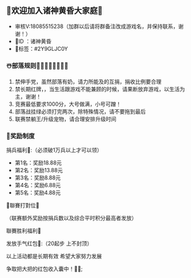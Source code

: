 ## 🥳欢迎加入诸神黄昏大家庭🥳

- 审核V:18085515238（加群以后请将群备注改成游戏名，并保持联系，谢谢！）
- 🎈ID ：诸神黄昏
- 🎈标签：#2Y9GLJC0Y

### ☃️部落规则👏🏻👏🏻👏🏻👏🏻

1. 禁伸手党，虽然部落有奶，请力所能及的互捐，捐收比例要合理
2. 禁长期红牌，，当生活跟游戏不能兼顾的时候，请果断放弃游戏，以生活为主，谢谢！
3. 竞赛最低要求1000分，大号做满，小号可蹭！
4. 部落战挂绿必须打完两次，除特殊情况，请不要拖到最后
5. 联赛禁躺王/升级宠物，请合理安排升级时间

### :arrow_down_small:奖励制度

捐兵福利:heart_decoration::（必须破1万兵以上才可以领）

- 第1名：奖励18.88元
- 第2名：奖励13.88元
- 第3名：奖励8.88元
- 第4名：奖励6.88元
- 第5名：奖励4.88元

🤜聯賽打對位🤛

（联赛额外奖励按捐兵数以及综合平时积分最高者发放）

聯賽胜利福利💝

发放手气红包🎁:（20起步 上不封顶）

以上活动都是长期有效 希望大家努力发展

争取把大把的红包收入囊中！🎁🎉;
